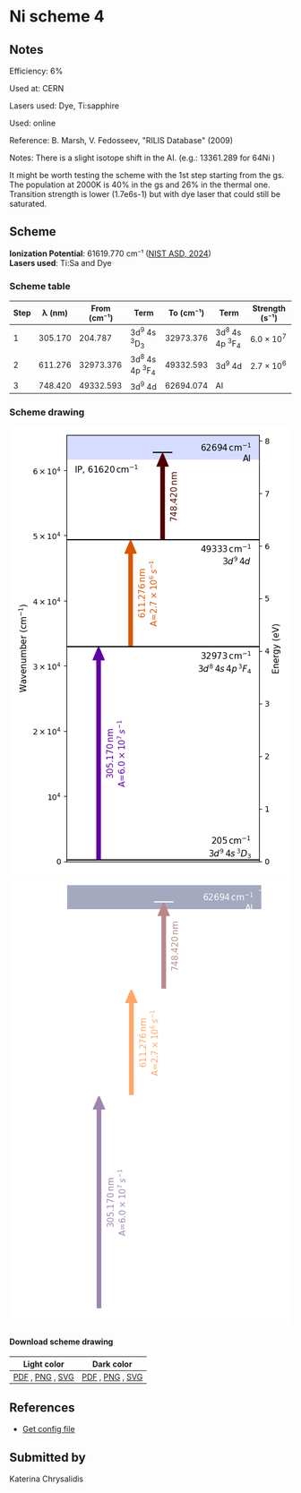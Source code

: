 # Ni scheme 4

## Notes

Efficiency: 6%

Used at: CERN

Lasers used: Dye, Ti:sapphire

Used: online

Reference: B. Marsh, V. Fedosseev, "RILIS Database" (2009)

Notes: There is a slight isotope shift in the AI. (e.g.: 13361.289 for 64Ni )

It might be worth testing the scheme with the 1st step starting from the gs. The population at 2000K is 40% in the gs and 26% in the thermal one. Transition strength is lower (1.7e6s-1) but with dye laser that could still be saturated.





## Scheme

**Ionization Potential**: 61619.770 cm⁻¹ ([NIST ASD, 2024](https://www.nist.gov/pml/atomic-spectra-database))  
**Lasers used**: Ti:Sa and Dye

### Scheme table

| Step | λ (nm)  | From (cm⁻¹) |                      Term                      | To (cm⁻¹) |                      Term                      |    Strength (s⁻¹)    |
| ---- | ------- | ----------- | ---------------------------------------------- | --------- | ---------------------------------------------- | -------------------- |
| 1    | 305.170 | 204.787     | 3d<sup>9</sup> 4s <sup>3</sup>D<sub>3</sub>    | 32973.376 | 3d<sup>8</sup> 4s 4p <sup>3</sup>F<sub>4</sub> | 6.0 × 10<sup>7</sup> |
| 2    | 611.276 | 32973.376   | 3d<sup>8</sup> 4s 4p <sup>3</sup>F<sub>4</sub> | 49332.593 | 3d<sup>9</sup> 4d                              | 2.7 × 10<sup>6</sup> |
| 3    | 748.420 | 49332.593   | 3d<sup>9</sup> 4d                              | 62694.074 | AI                                             |                      |


### Scheme drawing

![ni scheme, light mode](ni-004/ni-004-light.png#only-light)
![ni scheme, dark mode](ni-004/ni-004-dark-web.png#only-dark)

#### Download scheme drawing

|                                            Light color                                            |                                           Dark color                                           |
| ------------------------------------------------------------------------------------------------- | ---------------------------------------------------------------------------------------------- |
| [PDF](ni-004/ni-004-light.pdf) , [PNG](ni-004/ni-004-light.png) , [SVG](ni-004/ni-004-light.svg)  | [PDF](ni-004/ni-004-dark.pdf) , [PNG](ni-004/ni-004-dark.png) , [SVG](ni-004/ni-004-dark.svg)  |


## References

  - [Get config file](https://github.com/RIMS-Code/rims-code.github.io/blob/main/db/ni-004.json)



## Submitted by

Katerina Chrysalidis


